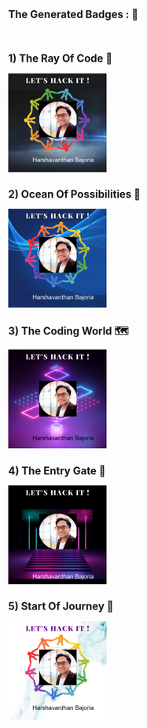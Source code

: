 ## The Generated Badges : 📛
</br>

## 1) The Ray Of Code 🌇
<img src ="https://github.com/HVbajoria/Bade-Generator/blob/main/Generated%20Badges/The%20Ray%20of%20Code%20Badge.png" width="200" height="200">
</br>

## 2) Ocean Of Possibilities 🌊
<img src = "https://github.com/HVbajoria/Bade-Generator/blob/main/Generated%20Badges/Ocean%20of%20Possibilities%20Badge.png" width="200" height="200">
</br>
                                                                                                                                              
## 3) The Coding World 🗺️
<img src ="https://github.com/HVbajoria/Bade-Generator/blob/main/Generated%20Badges/The%20Coding%20World%20Badge.png" height="200" width="200" >
</br>

## 4) The Entry Gate 🚪
<img src = "https://github.com/HVbajoria/Bade-Generator/blob/main/Generated%20Badges/The%20Entry%20Gate%20Badge.png" height="200" width="200" >
</br>

## 5) Start Of Journey 🌄
<img src = "https://github.com/HVbajoria/Bade-Generator/blob/main/Generated%20Badges/Start%20of%20Journey%20Badge.png" height="200" width="200" >
